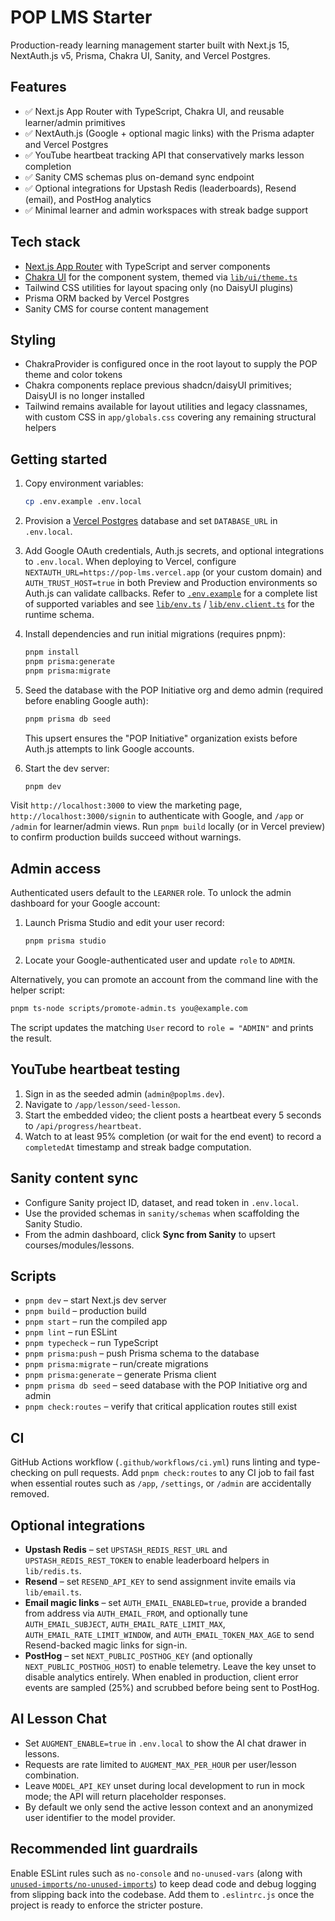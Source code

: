# POP LMS Starter

Production-ready learning management starter built with Next.js 15, NextAuth.js v5, Prisma, Chakra UI, Sanity, and Vercel Postgres.

## Features

- ✅ Next.js App Router with TypeScript, Chakra UI, and reusable learner/admin primitives
- ✅ NextAuth.js (Google + optional magic links) with the Prisma adapter and Vercel Postgres
- ✅ YouTube heartbeat tracking API that conservatively marks lesson completion
- ✅ Sanity CMS schemas plus on-demand sync endpoint
- ✅ Optional integrations for Upstash Redis (leaderboards), Resend (email), and PostHog analytics
- ✅ Minimal learner and admin workspaces with streak badge support

## Tech stack

- [Next.js App Router](https://nextjs.org/docs/app) with TypeScript and server components
- [Chakra UI](https://chakra-ui.com/) for the component system, themed via [`lib/ui/theme.ts`](./lib/ui/theme.ts)
- Tailwind CSS utilities for layout spacing only (no DaisyUI plugins)
- Prisma ORM backed by Vercel Postgres
- Sanity CMS for course content management

## Styling

- ChakraProvider is configured once in the root layout to supply the POP theme and color tokens
- Chakra components replace previous shadcn/daisyUI primitives; DaisyUI is no longer installed
- Tailwind remains available for layout utilities and legacy classnames, with custom CSS in `app/globals.css` covering any remaining structural helpers

## Getting started

1. Copy environment variables:

   ```bash
   cp .env.example .env.local
   ```

2. Provision a [Vercel Postgres](https://vercel.com/docs/storage/vercel-postgres/quickstart) database and set `DATABASE_URL` in `.env.local`.

3. Add Google OAuth credentials, Auth.js secrets, and optional integrations to `.env.local`. When deploying to Vercel, configure `NEXTAUTH_URL=https://pop-lms.vercel.app` (or your custom domain) and `AUTH_TRUST_HOST=true` in both Preview and Production environments so Auth.js can validate callbacks. Refer to [`.env.example`](./.env.example) for a complete list of supported variables and see [`lib/env.ts`](./lib/env.ts) / [`lib/env.client.ts`](./lib/env.client.ts) for the runtime schema.

4. Install dependencies and run initial migrations (requires pnpm):

   ```bash
   pnpm install
   pnpm prisma:generate
   pnpm prisma:migrate
   ```

5. Seed the database with the POP Initiative org and demo admin (required before enabling Google auth):

   ```bash
   pnpm prisma db seed
   ```

   This upsert ensures the "POP Initiative" organization exists before Auth.js attempts to link Google accounts.

6. Start the dev server:

   ```bash
   pnpm dev
   ```

Visit `http://localhost:3000` to view the marketing page, `http://localhost:3000/signin` to authenticate with Google, and `/app` or `/admin` for learner/admin views. Run `pnpm build` locally (or in Vercel preview) to confirm production builds succeed without warnings.

## Admin access

Authenticated users default to the `LEARNER` role. To unlock the admin dashboard for your Google account:

1. Launch Prisma Studio and edit your user record:

   ```bash
   pnpm prisma studio
   ```

2. Locate your Google-authenticated user and update `role` to `ADMIN`.

Alternatively, you can promote an account from the command line with the helper script:

```bash
pnpm ts-node scripts/promote-admin.ts you@example.com
```

The script updates the matching `User` record to `role = "ADMIN"` and prints the result.

## YouTube heartbeat testing

1. Sign in as the seeded admin (`admin@poplms.dev`).
2. Navigate to `/app/lesson/seed-lesson`.
3. Start the embedded video; the client posts a heartbeat every 5 seconds to `/api/progress/heartbeat`.
4. Watch to at least 95% completion (or wait for the end event) to record a `completedAt` timestamp and streak badge computation.

## Sanity content sync

- Configure Sanity project ID, dataset, and read token in `.env.local`.
- Use the provided schemas in `sanity/schemas` when scaffolding the Sanity Studio.
- From the admin dashboard, click **Sync from Sanity** to upsert courses/modules/lessons.

## Scripts

- `pnpm dev` – start Next.js dev server
- `pnpm build` – production build
- `pnpm start` – run the compiled app
- `pnpm lint` – run ESLint
- `pnpm typecheck` – run TypeScript
- `pnpm prisma:push` – push Prisma schema to the database
- `pnpm prisma:migrate` – run/create migrations
- `pnpm prisma:generate` – generate Prisma client
- `pnpm prisma db seed` – seed database with the POP Initiative org and admin
- `pnpm check:routes` – verify that critical application routes still exist

## CI

GitHub Actions workflow (`.github/workflows/ci.yml`) runs linting and type-checking on pull requests. Add `pnpm check:routes` to any CI job to fail fast when essential routes such as `/app`, `/settings`, or `/admin` are accidentally removed.

## Optional integrations

- **Upstash Redis** – set `UPSTASH_REDIS_REST_URL` and `UPSTASH_REDIS_REST_TOKEN` to enable leaderboard helpers in `lib/redis.ts`.
- **Resend** – set `RESEND_API_KEY` to send assignment invite emails via `lib/email.ts`.
- **Email magic links** – set `AUTH_EMAIL_ENABLED=true`, provide a branded from address via `AUTH_EMAIL_FROM`, and optionally tune
  `AUTH_EMAIL_SUBJECT`, `AUTH_EMAIL_RATE_LIMIT_MAX`, `AUTH_EMAIL_RATE_LIMIT_WINDOW`, and `AUTH_EMAIL_TOKEN_MAX_AGE` to send Resend-backed
  magic links for sign-in.
- **PostHog** – set `NEXT_PUBLIC_POSTHOG_KEY` (and optionally `NEXT_PUBLIC_POSTHOG_HOST`) to enable telemetry. Leave the key unset to
  disable analytics entirely. When enabled in production, client error events are sampled (25%) and scrubbed before being sent to
  PostHog.

## AI Lesson Chat

- Set `AUGMENT_ENABLE=true` in `.env.local` to show the AI chat drawer in lessons.
- Requests are rate limited to `AUGMENT_MAX_PER_HOUR` per user/lesson combination.
- Leave `MODEL_API_KEY` unset during local development to run in mock mode; the API will return placeholder responses.
- By default we only send the active lesson context and an anonymized user identifier to the model provider.

## Recommended lint guardrails

Enable ESLint rules such as `no-console` and `no-unused-vars` (along with [`unused-imports/no-unused-imports`](https://github.com/sweepline/eslint-plugin-unused-imports)) to keep dead code and debug logging from slipping back into the codebase. Add them to `.eslintrc.js` once the project is ready to enforce the stricter posture.
